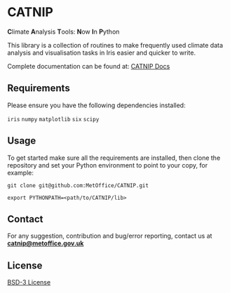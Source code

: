 # CATNIP

**C**limate **A**nalysis **T**ools: **N**ow **I**n **P**ython

This library is a collection of routines to make frequently used climate data analysis
and visualisation tasks in Iris easier and quicker to write.

Complete documentation can be found at: [CATNIP Docs](https://metoffice.github.io/CATNIP/)


## Requirements
Please ensure you have the following dependencies installed:  

`iris` `numpy` `matplotlib` `six` `scipy`

## Usage
To get started make sure all the requirements are installed, then clone the repository
and set your Python environment to point to your copy, for example:

`git clone git@github.com:MetOffice/CATNIP.git`

`export PYTHONPATH=<path/to/CATNIP/lib>`


## Contact
For any suggestion, contribution and bug/error reporting, contact us at
**catnip@metoffice.gov.uk**

## License
[BSD-3 License](https://github.com/MetOffice/CATNIP/blob/master/LICENCE)
